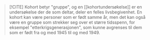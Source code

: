 >[!CITE] Kohort betyr "gruppe", og en [[kohortundersøkelse]] er en undersøkelse der de som deltar, deler en felles livsbegivenhet. En kohort kan være personer som er født samme år, men det kan også være en gruppe som strekker seg over et større tidsspenn, for eksempel "etterkrigsgenerasjonen", som kunne avgrenses til dem som er født fra og med 1945 til og med 1949.